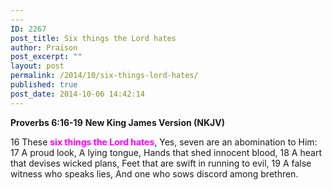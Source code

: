 ```yaml
---
---
ID: 2267
post_title: Six things the Lord hates
author: Praison
post_excerpt: ""
layout: post
permalink: /2014/10/six-things-lord-hates/
published: true
post_date: 2014-10-06 14:42:14
---
```

<strong>Proverbs 6:16-19</strong>
<strong> New King James Version (NKJV)</strong>

16 These <span style="color: #ff00ff;"><strong>six things the Lord hates</strong></span>,
Yes, seven are an abomination to Him:
17 A proud look,
A lying tongue,
Hands that shed innocent blood,
18 A heart that devises wicked plans,
Feet that are swift in running to evil,
19 A false witness who speaks lies,
And one who sows discord among brethren.